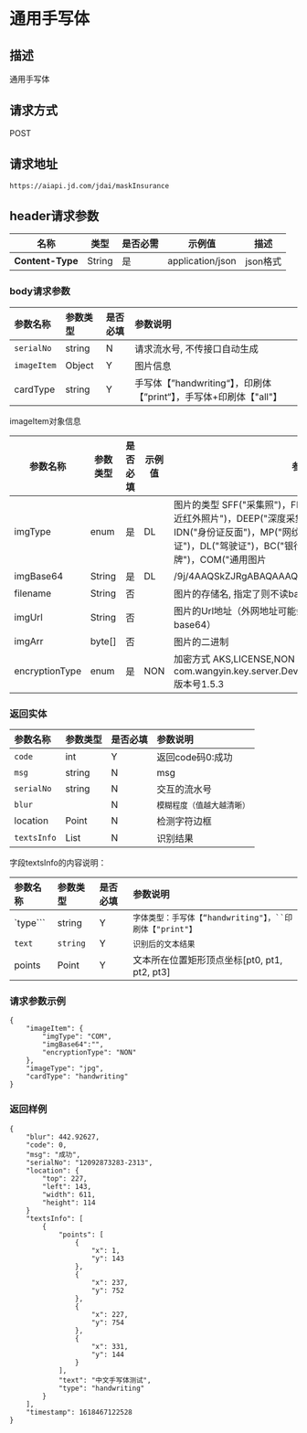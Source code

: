# 通用手写体


## 描述
通用手写体

## 请求方式

POST

## 请求地址

```apl
https://aiapi.jd.com/jdai/maskInsurance
```



## header请求参数

| 名称             | 类型   | 是否必需 | 示例值           | 描述     |
| ---------------- | ------ | -------- | ---------------- | -------- |
| **Content-Type** | String | 是       | application/json | json格式 |

### body请求参数

| 参数名称    | 参数类型 | 是否必填 | 参数说明                                                     |
| :---------- | :------- | :------- | :----------------------------------------------------------- |
| `serialNo`  | string   | N        | 请求流水号, 不传接口自动生成                                 |
| `imageItem` | Object   | Y        | 图片信息                                                     |
| cardType    | string   | Y        | 手写体【”handwriting“】，印刷体【”print“】，手写体+印刷体【"all"】 |

imageItem对象信息

| 参数名称       | 参数类型 | 是否必填 | 示例值 | 参数说明                                                     |
| -------------- | -------- | -------- | ------ | ------------------------------------------------------------ |
| imgType        | enum     | 是       | DL     | 图片的类型 SFF("采集照")，FF("全景采集照")，NIR("双目采集的近红外照片")，DEEP("深度采集的照片")，IDP("身份证正面")，IDN("身份证反面")，MP("网纹照")，AP("动作照")，VL("行驶证")，DL("驾驶证")，BC("银行卡")，BL("营业执照")，LP("车牌")，COM("通用图片 |
| imgBase64      | String   | 是       | DL     | /9j/4AAQSkZJRgABAQAAAQABAA...                                |
| filename       | String   | 否       |        | 图片的存储名, 指定了则不读base64                             |
| imgUrl         | String   | 否       |        | 图片的Url地址（外网地址可能会有socket连接超时问题，建议传base64） |
| imgArr         | byte[]   | 否       |        | 图片的二进制                                                 |
| encryptionType | enum     | 是       | NON    | 加密方式 AKS,LICENSE,NON AKS解密方式：com.wangyin.key.server.DeviceCryptoService#decryptEnvelop 版本号1.5.3 |

### 返回实体

| 参数名称    | 参数类型        | 是否必填 | 参数说明                   |
| :---------- | :-------------- | :------- | :------------------------- |
| `code`      | int             | Y        | 返回code码0:成功           |
| `msg`       | string          | N        | msg                        |
| `serialNo`  | string          | N        | 交互的流水号               |
| `blur`      |                 | N        | `模糊程度（值越大越清晰）` |
| location    | Point           | N        | 检测字符边框               |
| `textsInfo` | List<TextsInfo> | N        | 识别结果                   |

字段textsInfo的内容说明：

| 参数名称 | 参数类型 | 是否必填 | 参数说明                                                 |
| :------- | :------- | :------- | :------------------------------------------------------- |
| `type``` | string   | Y        | `字体类型：手写体【“handwriting"】，``印刷体【"print"】` |
| `text`   | `string` | Y        | `识别后的文本结果`                                       |
| points   | Point    | Y        | 文本所在位置矩形顶点坐标[pt0, pt1, pt2, pt3]             |

### 请求参数示例

```
{
	"imageItem": {
		"imgType": "COM",
		"imgBase64":"",
		"encryptionType": "NON"
	},
	"imageType": "jpg",
	"cardType": "handwriting"
}
```



### 返回样例

```
{
    "blur": 442.92627,
    "code": 0,
    "msg": "成功",
    "serialNo": "12092873283-2313",
	"location": {
        "top": 227,
        "left": 143,
        "width": 611,
        "height": 114
    }
    "textsInfo": [
        {
            "points": [
                {
                    "x": 1,
                    "y": 143
                },
                {
                    "x": 237,
                    "y": 752
                },
                {
                    "x": 227,
                    "y": 754
                },
                {
                    "x": 331,
                    "y": 144
                }
            ],
            "text": "中文手写体测试",
            "type": "handwriting"
        }
    ],
    "timestamp": 1618467122528
}
```